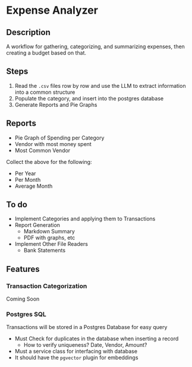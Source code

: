 # Expense Analyzer

## Description

A workflow for gathering, categorizing, and summarizing expenses, then creating a budget based on that.

## Steps

1. Read the `.csv` files row by row and use the LLM to extract information into a common structure
2. Populate the category, and insert into the postgres database
3. Generate Reports and Pie Graphs

## Reports

- Pie Graph of Spending per Category
- Vendor with most money spent
- Most Common Vendor

Collect the above for the following:

- Per Year
- Per Month
- Average Month

## To do

- Implement Categories and applying them to Transactions
- Report Generation
    - Markdown Summary
    - PDF with graphs, etc
- Implement Other File Readers
    - Bank Statements

## Features

### Transaction Categorization

Coming Soon

### Postgres SQL

Transactions will be stored in a Postgres Database for easy query 

- Must Check for duplicates in the database when inserting a record
    - How to verify uniqueness? Date, Vendor, Amount?
- Must a service class for interfacing with database
- It should have the `pgvector` plugin for embeddings
